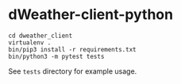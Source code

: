 # dWeather-client-python

    cd dweather_client
    virtualenv .
    bin/pip3 install -r requirements.txt
    bin/python3 -m pytest tests

See `tests` directory for example usage.
